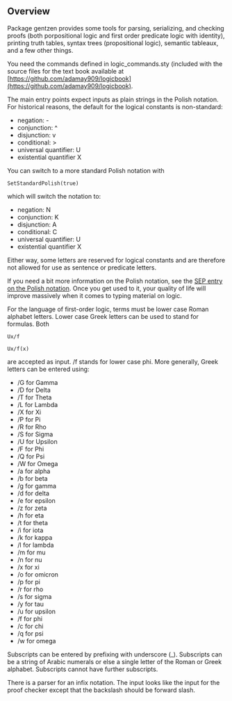 ## Overview

Package gentzen provides some tools for parsing, serializing, and checking proofs (both porpositional logic and first order predicate logic with identity), printing truth tables, syntax trees (propositional logic), semantic tableaux, and a few other things.

You need the commands defined in logic\_commands.sty (included with the source files for the text book available at [https://github.com/adamay909/logicbook](https://github.com/adamay909/logicbook).

The main entry points expect inputs as plain strings in the Polish notation. For historical reasons, the default for the logical constants is non-standard:

  - negation: -
  - conjunction: ^
  - disjunction: v
  - conditional: >
  - universal quantifier: U
  - existential quantifier X

You can switch to a more standard Polish notation with

	SetStandardPolish(true)

which will switch the notation to:

  - negation: N
  - conjunction: K
  - disjunction: A
  - conditional: C
  - universal quantifier: U
  - existential quantifier X

Either way, some letters are reserved for logical constants and are therefore not allowed for use as sentence or predicate letters.

If you need a bit more information on the Polish notation, see the [SEP entry on the Polish notation](https://plato.stanford.edu/entries/lukasiewicz/polish-notation.html). Once you get used to it, your quality of life will improve massively when it comes to typing material on logic.

For the language of first-order logic, terms must be lower case Roman alphabet letters. Lower case Greek letters can be used to stand for formulas. Both

	Ux/f

	Ux/f(x)

are accepted as input. /f stands for lower case phi. More generally, Greek letters can be entered using:

  - /G for Gamma
  - /D for Delta
  - /T for Theta
  - /L for Lambda
  - /X for Xi
  - /P for Pi
  - /R for Rho
  - /S for Sigma
  - /U for Upsilon
  - /F for Phi
  - /Q for Psi
  - /W for Omega
  - /a for alpha
  - /b for beta
  - /g for gamma
  - /d for delta
  - /e for epsilon
  - /z for zeta
  - /h for eta
  - /t for theta
  - /i for iota
  - /k for kappa
  - /l for lambda
  - /m for mu
  - /n for nu
  - /x for xi
  - /o for omicron
  - /p for pi
  - /r for rho
  - /s for sigma
  - /y for tau
  - /u for upsilon
  - /f for phi
  - /c for chi
  - /q for psi
  - /w for omega

Subscripts can be entered by prefixing with underscore (\_). Subscripts can be a string of Arabic numerals or else a single letter of the Roman or Greek alphabet. Subscripts cannot have further subscripts.

There is a parser for an infix notation. The input looks like the input for the proof checker except that the backslash should be forward slash.


